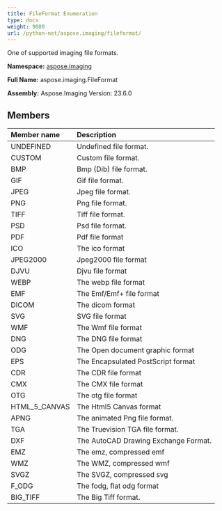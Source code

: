 ```yaml
---
title: FileFormat Enumeration
type: docs
weight: 9080
url: /python-net/aspose.imaging/fileformat/
---
```


One of supported imaging file formats.

**Namespace:** [aspose.imaging](/imaging/python-net/aspose.imaging/)

**Full Name:** aspose.imaging.FileFormat

**Assembly:**  Aspose.Imaging Version: 23.6.0

## **Members**
|**Member name**|**Description**|
| :- | :- |
|UNDEFINED|Undefined file format.|
|CUSTOM|Custom file format.|
|BMP|Bmp (Dib) file format.|
|GIF|Gif file format.|
|JPEG|Jpeg file format.|
|PNG|Png file format.|
|TIFF|Tiff file format.|
|PSD|Psd file format.|
|PDF|Pdf file format|
|ICO|The ico format|
|JPEG2000|Jpeg2000 file format|
|DJVU|Djvu file format|
|WEBP|The webp file format|
|EMF|The Emf/Emf+ file format|
|DICOM|The dicom format|
|SVG|SVG file format|
|WMF|The Wmf file format|
|DNG|The DNG file format|
|ODG|The Open document graphic format|
|EPS|The Encapsulated PostScript format|
|CDR|The CDR file format|
|CMX|The CMX file format|
|OTG|The otg file format|
|HTML_5_CANVAS|The Html5 Canvas format|
|APNG|The animated Png file format.|
|TGA|The Truevision TGA file format.|
|DXF|The AutoCAD Drawing Exchange Format.|
|EMZ|The emz, compressed emf|
|WMZ|The WMZ, compressed wmf|
|SVGZ|The SVGZ, compressed svg|
|F_ODG|The fodg, flat odg format|
|BIG_TIFF|The Big Tiff format.|
